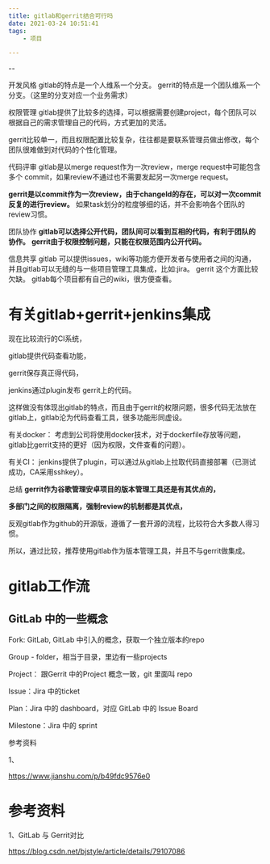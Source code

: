 ```yaml
---
title: gitlab和gerrit结合可行吗
date: 2021-03-24 10:51:41
tags:
	- 项目

---
```


--

开发风格
gitlab的特点是一个人维系一个分支。
gerrit的特点是一个团队维系一个分支。（这里的分支对应一个业务需求）

权限管理
gitlab提供了比较多的选择，可以根据需要创建project，每个团队可以根据自己的需求管理自己的代码，方式更加的灵活。

gerrit比较单一，而且权限配置比较复杂，往往都是要联系管理员做出修改，每个团队很难做到对代码的个性化管理。

代码评审
gitlab是以merge request作为一次review，merge request中可能包含多个 commit，如果review不通过也不需要发起另一次merge request。

**gerrit是以commit作为一次review，由于changeId的存在，可以对一次commit反复的进行review。**
如果task划分的粒度够细的话，并不会影响各个团队的review习惯。

团队协作
**gitlab可以选择公开代码，团队间可以看到互相的代码，有利于团队的协作。**
**gerrit由于权限控制问题，只能在权限范围内公开代码。**

信息共享
gitlab 可以提供issues，wiki等功能方便开发者与使用者之间的沟通，并且gitlab可以无缝的与一些项目管理工具集成，比如:jira。
gerrit 这个方面比较欠缺。
gitlab每个项目都有自己的wiki，很方便查看。

# 有关gitlab+gerrit+jenkins集成

现在比较流行的CI系统，

gitlab提供代码查看功能，

gerrit保存真正得代码，

jenkins通过plugin发布 gerrit上的代码。

这样做没有体现出gitlab的特点，而且由于gerrit的权限问题，很多代码无法放在gitlab上，gitlab沦为代码查看工具，很多功能形同虚设。

有关docker：
考虑到公司将使用docker技术，对于dockerfile存放等问题，gitlab比gerrit支持的更好（因为权限，文件查看的问题）。

有关CI：
jenkins提供了plugin，可以通过从gitlab上拉取代码直接部署（已测试成功，CA采用sshkey）。

总结
**gerrit作为谷歌管理安卓项目的版本管理工具还是有其优点的，**

**多部门之间的权限隔离，强制review的机制都是其优点，**

反观gitlab作为github的开源版，遵循了一套开源的流程，比较符合大多数人得习惯。

所以，通过比较，推荐使用gitlab作为版本管理工具，并且不与gerrit做集成。

# gitlab工作流

## GitLab 中的一些概念

Fork: GitLab, GitLab 中引入的概念，获取一个独立版本的repo

Group - folder，相当于目录，里边有一些projects

Project： 跟Gerrit 中的Project 概念一致，git 里面叫 repo

Issue：Jira 中的ticket

Plan：Jira 中的 dashboard，对应 GitLab 中的 Issue Board

Milestone：Jira 中的 sprint



参考资料

1、

https://www.jianshu.com/p/b49fdc9576e0

# 参考资料

1、GitLab 与 Gerrit对比

https://blog.csdn.net/bjstyle/article/details/79107086